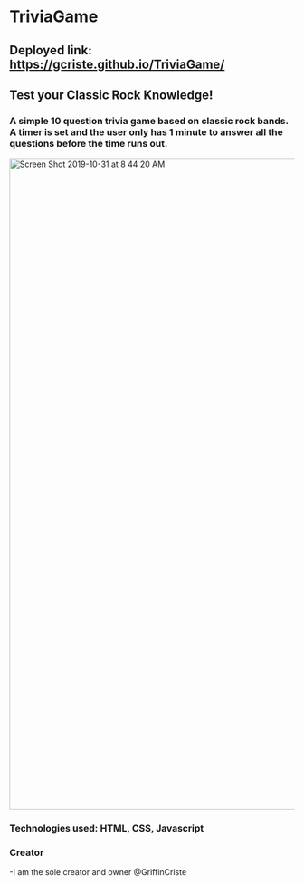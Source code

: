 # TriviaGame

## Deployed link: https://gcriste.github.io/TriviaGame/

## Test your Classic Rock Knowledge!

### A simple 10 question trivia game based on classic rock bands. A timer is set and the user only has 1 minute to answer all the questions before the time runs out.

<img width="1149" alt="Screen Shot 2019-10-31 at 8 44 20 AM" src="https://user-images.githubusercontent.com/49124794/67952064-af986600-fbba-11e9-8c0b-1e48c23be176.png">

### Technologies used: HTML, CSS, Javascript

### Creator
-I am the sole creator and owner @GriffinCriste

